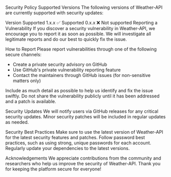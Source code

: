 Security Policy
Supported Versions
The following versions of Weather-API are currently supported with security updates:

Version Supported
1.x.x ✅ Supported
0.x.x ❌ Not supported
Reporting a Vulnerability
If you discover a security vulnerability in Weather-API, we encourage you to report it as soon as possible. We will investigate all legitimate reports and do our best to quickly fix the issue.

How to Report
Please report vulnerabilities through one of the following secure channels:
- Create a private security advisory on GitHub
- Use GitHub's private vulnerability reporting feature
- Contact the maintainers through GitHub issues (for non-sensitive matters only)

Include as much detail as possible to help us identify and fix the issue swiftly.
Do not share the vulnerability publicly until it has been addressed and a patch is available.

Security Updates
We will notify users via GitHub releases for any critical security updates.
Minor security patches will be included in regular updates as needed.

Security Best Practices
Make sure to use the latest version of Weather-API for the latest security features and patches.
Follow password best practices, such as using strong, unique passwords for each account.
Regularly update your dependencies to the latest versions.

Acknowledgements
We appreciate contributions from the community and researchers who help us improve the security of Weather-API. Thank you for keeping the platform secure for everyone!
